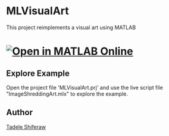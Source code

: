 # MLVisualArt
This project reimplements a visual art using MATLAB
# [![Open in MATLAB Online](https://www.mathworks.com/images/responsive/global/open-in-matlab-online.svg)](https://matlab.mathworks.com/open/github/v1?repo=MetiTad/MLVisualArt&file=ImageShreddingArt.mlx)

<h2>Explore Example</h2>
<p>Open the project file 'MLVisualArt.prj' and use the live script file "ImageShreddingArt.mlx" to explore the example. </p>
<h2>Author</h2>
<p><a href="https://www.linkedin.com/in/tadele-shiferaw-24464b12/">Tadele Shiferaw</a></p>
